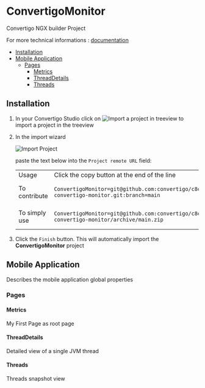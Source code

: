 


# ConvertigoMonitor

Convertigo NGX builder Project


For more technical informations : [documentation](./project.md)

- [Installation](#installation)
- [Mobile Application](#mobile-application)
    - [Pages](#pages)
        - [Metrics](#metrics)
        - [ThreadDetails](#threaddetails)
        - [Threads](#threads)


## Installation

1. In your Convertigo Studio click on ![](https://github.com/convertigo/convertigo/blob/develop/eclipse-plugin-studio/icons/studio/project_import.gif?raw=true "Import a project in treeview") to import a project in the treeview
2. In the import wizard

   ![](https://github.com/convertigo/convertigo/blob/develop/eclipse-plugin-studio/tomcat/webapps/convertigo/templates/ftl/project_import_wzd.png?raw=true "Import Project")
   
   paste the text below into the `Project remote URL` field:
   <table>
     <tr><td>Usage</td><td>Click the copy button at the end of the line</td></tr>
     <tr><td>To contribute</td><td>

     ```
     ConvertigoMonitor=git@github.com:convertigo/c8oprj-convertigo-monitor.git:branch=main
     ```
     </td></tr>
     <tr><td>To simply use</td><td>

     ```
     ConvertigoMonitor=git@github.com:convertigo/c8oprj-convertigo-monitor/archive/main.zip
     ```
     </td></tr>
    </table>
3. Click the `Finish` button. This will automatically import the __ConvertigoMonitor__ project


## Mobile Application

Describes the mobile application global properties

### Pages

#### Metrics

My First Page as root page

#### ThreadDetails

Detailed view of a single JVM thread

#### Threads

Threads snapshot view




